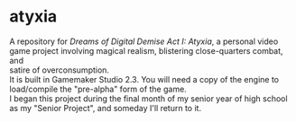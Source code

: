 # atyxia
A repository for *Dreams of Digital Demise Act I: Atyxia*, a personal video game project involving magical realism, blistering close-quarters combat, and  
satire of overconsumption.\
It is built in Gamemaker Studio 2.3. You will need a copy of the engine to load/compile the "pre-alpha" form of the game. \
I began this project during the final month of my senior year of high school as my "Senior Project", and someday I'll return to it. 
